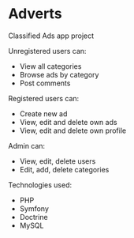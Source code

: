 Adverts
=======

Classified Ads app project

Unregistered users can:
* View all categories
* Browse ads by category
* Post comments

Registered users can:
* Create new ad
* View, edit and delete own ads
* View, edit and delete own profile

Admin can:
* View, edit, delete users
* Edit, add, delete categories

Technologies used:
* PHP
* Symfony
* Doctrine
* MySQL
